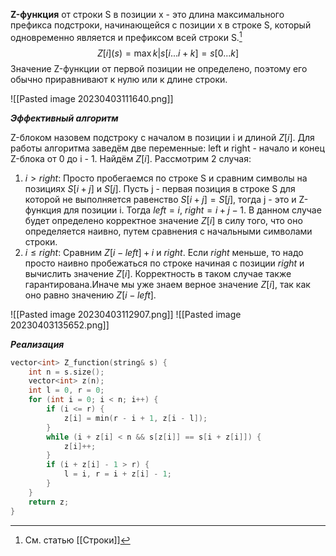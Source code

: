 **Z-функция** от строки S в позиции x - это длина максимального префикса подстроки, начинающейся с позиции x в строке S, который одновременно является и префиксом всей строки S.[^1] $$Z[i](s) = \max k | s[i ... i + k] = s [0 ... k] $$ Значение Z-функции от первой позиции не определено, поэтому его обычно приравнивают к нулю или к длине строки.

![[Pasted image 20230403111640.png]]

***Эффективный алгоритм***

Z-блоком назовем подстроку с началом в позиции i и длиной $Z[i]$.
Для работы алгоритма заведём две переменные: left и right - начало и конец Z-блока от 0 до i - 1. Найдём $Z[i]$. Рассмотрим 2 случая: 
1. $i > right$:
	Просто пробегаемся по строке S и сравним символы на позициях $S[i + j]$ и $S[j]$. Пусть j - первая позиция в строке S для которой не выполняется равенство $S[i + j] = S[j]$, тогда j - это и Z-функция для позиции i. Тогда $left = i$, $right  = i + j - 1$. В данном случае будет определено корректное значение $Z[i]$ в силу того, что оно определяется наивно, путем сравнения с начальными символами строки.
2. $i \le right$:
	Сравним $Z[i - left] + i$ и $right$. Если $right$ меньше, то надо просто наивно пробежаться по строке начиная с позиции $right$ и вычислить значение $Z[i]$. Корректность в таком случае также гарантирована.Иначе мы уже знаем верное значение $Z[i]$, так как оно равно значению $Z[i - left]$. 

![[Pasted image 20230403112907.png]]
![[Pasted image 20230403135652.png]]

***Реализация***

```C
vector<int> Z_function(string& s) {
	int n = s.size();
	vector<int> z(n);
	int l = 0, r = 0;
	for (int i = 0; i < n; i++) {
		if (i <= r) {
			z[i] = min(r - i + 1, z[i - l]);
		}
		while (i + z[i] < n && s[z[i]] == s[i + z[i]]) {
			z[i]++;
		}
		if (i + z[i] - 1 > r) {
			l = i, r = i + z[i] - 1;
		}
	}
	return z;
}
```
[^1]: См. статью [[Строки]]
